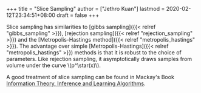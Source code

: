 +++
title = "Slice Sampling"
author = ["Jethro Kuan"]
lastmod = 2020-02-12T23:34:51+08:00
draft = false
+++

Slice sampling has similarities to [gibbs sampling]({{< relref "gibbs_sampling" >}}), [rejection sampling]({{< relref "rejection_sampling" >}})
and the [Metropolis-Hastings method]({{< relref "metropolis_hastings" >}}). The advantage over simple
[Metropolis-Hastings]({{< relref "metropolis_hastings" >}}) methods is that it is robust to the choice of
parameters. Like rejection sampling, it asymptotically draws samples
from volume under the curve \\(p^\star(x)\\).

A good treatment of slice sampling can be found in Mackay's Book
[Information Theory, Inference and Learning Algorithms](http://www.inference.org.uk/itprnn/book.pdf).
